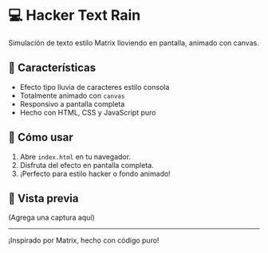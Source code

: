 # 💻 Hacker Text Rain

Simulación de texto estilo Matrix lloviendo en pantalla, animado con canvas.

## 🎯 Características

- Efecto tipo lluvia de caracteres estilo consola
- Totalmente animado con `canvas`
- Responsivo a pantalla completa
- Hecho con HTML, CSS y JavaScript puro

## 🚀 Cómo usar

1. Abre `index.html` en tu navegador.
2. Disfruta del efecto en pantalla completa.
3. ¡Perfecto para estilo hacker o fondo animado!

## 📸 Vista previa

(Agrega una captura aquí)

---

¡Inspirado por Matrix, hecho con código puro!

